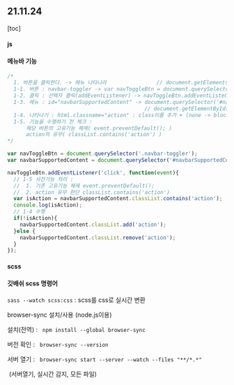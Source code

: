 ## 21.11.24

[toc]

#### js

#### 메뉴바 기능

``` js
/*
  1. 버튼을 클릭한다. -> 메뉴 나타나라                // document.getElementsByClassName('navbar-toggler');
  1-1. 버튼 : navbar-toggler -> var navToggleBtn = document.querySelector('.navbar-toggler');
  1-2. 클릭 : 선택자 클릭(addEventListener) -> navToggleBtn.addEventListener('click', function(event){});
  1-3. 메뉴 : id="navbarSupportedContent" -> document.querySelector('#navbarSupportedContent');
                                            // document.getElementById('navbarSupportedContent');
  1-4. 나타나기 : html.classname="action" : class이름 추가 + (none -> block)
  1-5. 기능을 수행하기 전 체크 : 
      해당 버튼의 고유기능 해제( event.preventDefault(); )
      action의 유무( classList.contains('action') )
*/

var navToggleBtn = document.querySelector('.navbar-toggler');
var navbarSupportedContent = document.querySelector('#navbarSupportedContent');

navToggleBtn.addEventListener('click', function(event){
  // 1-5 사전기능 처리 : 
  //  1. 기존 고유기능 해제 event.preventDefault();
  //  2. action 유무 판단 classList.contains('action')
  var isAction = navbarSupportedContent.classList.contains('action');
  console.log(isAction);
  // 1-4 수행
  if(!isAction){
    navbarSupportedContent.classList.add('action');
  }else {
    navbarSupportedContent.classList.remove('action');
  }
});
```





#### scss

#### 깃배쉬 scss 명령어

`sass --watch scss:css` : scss를 css로 실시간 변환



browser-sync 설치/사용 (node.js이용)

설치(전역) : ` npm install --global browser-sync`

버전 확인 : ` browser-sync --version`

서버 열기 : ` browser-sync start --server --watch --files "**/*.*"`

​														 (서버열기, 실시간 감지, 모든 파일)

